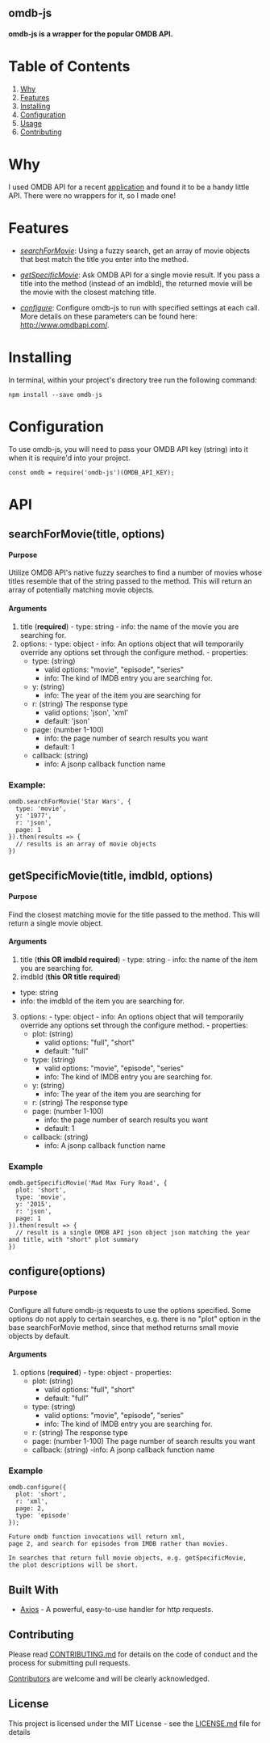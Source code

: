 ## omdb-js
  
####  omdb-js is a wrapper for the popular OMDB API. 

# Table of Contents

1. [Why](#why)
1. [Features](#team)
1. [Installing](#installing)
1. [Configuration](#configuration)
1. [Usage](#usage)
1. [Contributing](#contributing)

# Why

  I used OMDB API for a recent [application](https://github.com/binary100/fliq) and found it to be a handy little API. There were no wrappers for it, so I made one! 

# Features

- [*searchForMovie*](#searchformovie-info): Using a fuzzy search, get an array of movie objects that best match the title you enter into the method.

- [*getSpecificMovie*](#getspecificmovie-info): Ask OMDB API for a single movie result. If you pass a title into the method (instead of an imdbId), the returned movie will be the movie with the closest matching title. 

- [*configure*](#configure-info): Configure omdb-js to run with specified settings at each call. More details on these parameters can be found here: http://www.omdbapi.com/.

# Installing

In terminal, within your project's directory tree run the following command:

```npm install --save omdb-js```


# Configuration

To use omdb-js, you will need to pass your OMDB API key (string) into it when it is require'd into your project.


```
const omdb = require('omdb-js')(OMDB_API_KEY);
```


# API

## searchForMovie(title, options)

#### Purpose
Utilize OMDB API's native fuzzy searches to find a number of movies whose titles resemble that of the string passed to the method. This will return an array of potentially matching movie objects.

#### Arguments
  1. title (**required**)
    - type: string
    - info: the name of the movie you are searching for.
  2. options:
    - type: object
    - info: An options object that will temporarily override any options set through the configure method.
    - properties: 
      - type: (string)
        - valid options: "movie", "episode", "series"
        - info: The kind of IMDB entry you are searching for.
      - y: (string)
        - info: The year of the item you are searching for
      - r: (string) The response type
        - valid options: 'json', 'xml'
        - default: 'json'
      - page: (number 1-100)
        - info: the page number of search results you want
        - default: 1
      - callback: (string)
        - info: A jsonp callback function name
### Example:

```
omdb.searchForMovie('Star Wars', {
  type: 'movie',
  y: '1977',
  r: 'json',
  page: 1
}).then(results => {
  // results is an array of movie objects
})

```

## getSpecificMovie(title, imdbId, options)

#### Purpose
Find the closest matching movie for the title passed to the method. This will return a single movie object.

#### Arguments
  1. title (**this OR imdbId required**)
    - type: string
    - info: the name of the item you are searching for.
  2. imdbId (**this OR title required**)
  - type: string
  - info: the imdbId of the item you are searching for.
  3. options:
    - type: object
    - info: An options object that will temporarily override any options set through the configure method.
    - properties:
      - plot: (string)
        - valid options: "full", "short"
        - default: "full"
      - type: (string)
        - valid options: "movie", "episode", "series"
        - info: The kind of IMDB entry you are searching for.
      - y: (string)
        - info: The year of the item you are searching for
      - r: (string) The response type
      - page: (number 1-100)
        - info: the page number of search results you want
        - default: 1
      - callback: (string)
        - info: A jsonp callback function name
### Example

```
omdb.getSpecificMovie('Mad Max Fury Road', {
  plot: 'short',
  type: 'movie',
  y: '2015',
  r: 'json',
  page: 1
}).then(result => {
  // result is a single OMDB API json object json matching the year and title, with "short" plot summary
})

```


## configure(options)

#### Purpose
Configure all future omdb-js requests to use the options specified. Some options do not apply to certain searches, e.g. there is no "plot" option in the base searchForMovie method, since that method returns small movie objects by default.

#### Arguments
  1. options (**required**)
    - type: object
    - properties:
      - plot: (string)
        - valid options: "full", "short"
        - default: "full"
      - type: (string)
        - valid options: "movie", "episode", "series"
        - info: The kind of IMDB entry you are searching for.
      - r: (string) The response type
      - page: (number 1-100) The page number of search results you want
      - callback: (string)
        -info: A jsonp callback function name
### Example

```
omdb.configure({
  plot: 'short',
  r: 'xml',
  page: 2,
  type: 'episode'
});

Future omdb function invocations will return xml,
page 2, and search for episodes from IMDB rather than movies. 

In searches that return full movie objects, e.g. getSpecificMovie,
the plot descriptions will be short.

```

## Built With

* [Axios](https://github.com/mzabriskie/axios) - A powerful, easy-to-use handler for http requests.

## Contributing

Please read [CONTRIBUTING.md](CONTRIBUTING.md) for details on the code of conduct and the process for submitting pull requests.

[Contributors](https://github.com/rcornell/omdb-js/contributors) are welcome and will be clearly acknowledged.

## License

This project is licensed under the MIT License - see the [LICENSE.md](LICENSE.md) file for details